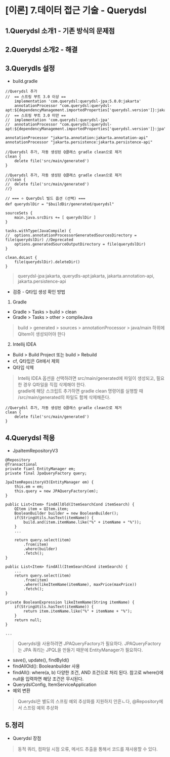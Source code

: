 # [이론] 7.데이터 접근 기술 - Querydsl
## 1.Querydsl 소개1 - 기존 방식의 문제점
## 2.Querydsl 소개2 - 해결
## 3.Querydls 설정
- build.gradle
```
//Querydsl 추가
//	== 스프링 부트 3.0 이상 ==
	implementation 'com.querydsl:querydsl-jpa:5.0.0:jakarta'
	annotationProcessor "com.querydsl:querydsl-apt:${dependencyManagement.importedProperties['querydsl.version']}:jakarta"
//	== 스프링 부트 3.0 미만 ==
//	implementation 'com.querydsl:querydsl-jpa'
//	annotationProcessor "com.querydsl:querydsl-apt:${dependencyManagement.importedProperties['querydsl.version']}:jpa"

annotationProcessor "jakarta.annotation:jakarta.annotation-api"
annotationProcessor "jakarta.persistence:jakarta.persistence-api"

//Querydsl 추가, 자동 생성된 Q클래스 gradle clean으로 제거
clean {
	delete file('src/main/generated')
}

//Querydsl 추가, 자동 생성된 Q클래스 gradle clean으로 제거
//clean {
//	delete file('src/main/generated')
//}

// === ⭐ QueryDsl 빌드 옵션 (선택) ===
def querydslDir = "$buildDir/generated/querydsl"

sourceSets {
	main.java.srcDirs += [ querydslDir ]
}

tasks.withType(JavaCompile) {
//	options.annotationProcessorGeneratedSourcesDirectory = file(querydslDir) //Deprecated
	options.generatedSourceOutputDirectory = file(querydslDir)
}

clean.doLast {
	file(querydslDir).deleteDir()
}
```
> querydsl-jpa:jakarta, querydls-apt:jakarta, jakarta.annotation-api, jakarta.persistence-api
- 검증 - Q타입 생성 확인 방법
1. Gradle
- Gradle > Tasks > build > clean
- Gradle > Tasks > other > complieJava
> build > generated > sources > annotationProcessor > java/main 하위에 QItem이 생성되어야 한다
2. Intellij IDEA
- Build > Build Project 또는 build > Rebuild
- cf, Q타입은 Git에서 제외
- Q타입 삭제
> Intellij IDEA 옵션을 선택하려면 src/main/generated에 파일이 생성되고, 필요한 경우 Q파일을 직접 삭제해야 한다.  
gradle에 해당 스크립트 추가하면 gradle clean 명령어를 실행할 때 /src/main/generated의 파일도 함께 삭제해준다.
```
//Querydsl 추가, 자동 생성된 Q클래스 gradle clean으로 제거
clean {
	delete file('src/main/generated')
}
```

## 4.Querydsl 적용
- JpaItemRepositoryV3 
```
@Repository
@Transactional
private fianl EntityManager em;
private final JpaQueryFactory query;

JpaItemRepositoryV3(EntityManager em) {
	this.em = em;
	this.query = new JPAQueryFactory(em);
}

public List<Item> findAllOld(ItemSearchCond itemSearch) {
	QItem item = QItem.item;
	BooleanBuilder builder = new BooleanBuilder();
	if(StringUtils.hasText(itemName)) {
		build.and(item.itemName.like("%" + itemName + "%"));
	}
	...

	return query.select(item)
		.from(item)
		.where(builder)
		.fetch();
}

public List<Item> findAll(ItemSearchCond itemSearch) {
	...
	return query.select(item)
		.from(item)
		.where(likeItemName(itemName), maxPrice(maxPrice))
		.fetch();
}

private BooleanExpression likeItemName(String itemName) {
	if(StringUtils.hasText(itemName)) {
		return item.itemName.like("%" + itemName + "%");
	}
	return null;
}

...
```
> Querydsl을 사용하려면 JPAQueryFactory가 필요하다. JPAQueryFactory는 JPA 쿼리는 JPQL을 만들기 때문에 EntityManager가 필요하다.
- save(), update(), findById()
- findAllOld(): Booleanbuilder 사용
- findAll(): where(a, b) 다양한 조건, AND 조건으로 처리 된다. 참고로 where()에 null을 입력하면 해당 조건은 무시된다.
- QuerydslConfig, ItemServiceApplication
- 예외 변환
> Querydsl은 별도의 스프링 예외 추상화를 지원하지 안흔ㄴ다, @Repository에서 스프링 예외 추상화

## 5.정리
- Querydsl 장점
> 동적 쿼리, 컴파일 시점 오류, 메서드 추출을 통해서 코드를 재사용할 수 있다.